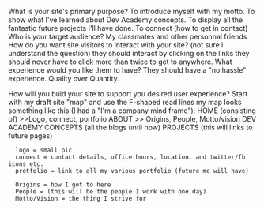 What is your site's primary purpose?
    To introduce myself with my motto.
    To show what I've learned about Dev Academy concepts.
    To display all the fantastic future projects I'll have done.
    To connect (how to get in contact)
Who is your target audience?
    My classmates and other personnal friends
How do you want site visitors to interact with your site?
    (not sure i understand the question)
    they should interact by clicking on the links
    they should never have to click more than twice to get to anywhere.
What experience would you like them to have?
    They should have a "no hassle" experience.
    Quality over Quantity.
    
How will you buid your site to support you desired user experience?
    Start with my draft site "map"
    and use the F-shaped read lines
    my map looks something like this (I had a "I'm a company mind frame"):
      HOME (consisting of) >>Logo, connect, portfolio
      ABOUT >> Origins, People, Motto/vision
      DEV ACADEMY CONCEPTS (all the blogs until now)
      PROJECTS (this will links to future pages)

      logo = small pic
      connect = contact details, office hours, location, and twitter/fb icons etc.
      protfolio = link to all my various portfolio (future me will have)

      Origins = how I got to here
      People = (this will be the people I work with one day)
      Motto/Vision = the thing I strive for
